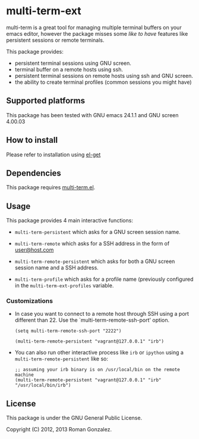 # multi-term-ext

multi-term is a great tool for managing multiple terminal buffers on
your emacs editor, however the package misses some _like to have_
features like persistent sessions or remote terminals.

This package provides:

* persistent terminal sessions using GNU screen.
* terminal buffer on a remote hosts using ssh.
* persistent terminal sessions on remote hosts using ssh and GNU screen.
* the ability to create terminal profiles (common sessions you might have)

## Supported platforms

This package has been tested with GNU emacs 24.1.1 and GNU screen 4.00.03

## How to install

Please refer to installation using [el-get](https://github.com/dimitri/el-get)

## Dependencies

This package requires [multi-term.el](https://github.com/emacsmirrors/multi-term).

## Usage

This package provides 4 main interactive functions:

* `multi-term-persistent` which asks for a GNU screen session name.

* `multi-term-remote` which asks for a SSH address in the form of
  user@host.com

* `multi-term-remote-persistent` which asks for both a GNU screen
  session name and a SSH address.

* `multi-term-profile` which asks for a profile name (previously
  configured in the `multi-term-ext-profiles` variable.

### Customizations

* In case you want to connect to a remote host through SSH using a
  port different than 22. Use the `multi-term-remote-ssh-port' option.

  ```elisp
  (setq multi-term-remote-ssh-port "2222")

  (multi-term-remote-persistent "vagrant@127.0.0.1" "irb")

  ```

* You can also run other interactive process like `irb` or `ipython`
  using a `multi-term-remote-persistent` like so:

  ```elisp
  ;; assuming your irb binary is on /usr/local/bin on the remote machine
  (multi-term-remote-persistent "vagrant@127.0.0.1" "irb" "/usr/local/bin/irb")
  ```

## License

This package is under the GNU General Public License.

Copyright (C) 2012, 2013 Roman Gonzalez.
